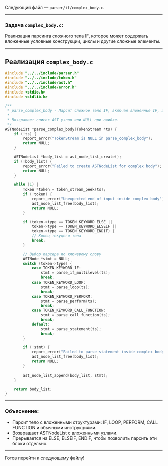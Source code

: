 Следующий файл — `parser/if/complex_body.c`.

---

### Задача `complex_body.c`:

Реализация парсинга сложного тела IF, которое может содержать вложенные условные конструкции, циклы и другие сложные элементы.

---

## Реализация `complex_body.c`

```c
#include "../../include/parser.h"
#include "../../include/token.h"
#include "../../include/ast.h"
#include "../../include/error.h"
#include <stdio.h>
#include <stdlib.h>

/**
 * parse_complex_body - Парсит сложное тело IF, включая вложенные IF, циклы, операторы.
 *
 * Возвращает список AST узлов или NULL при ошибке.
 */
ASTNodeList *parse_complex_body(TokenStream *ts) {
    if (!ts) {
        report_error("TokenStream is NULL in parse_complex_body");
        return NULL;
    }

    ASTNodeList *body_list = ast_node_list_create();
    if (!body_list) {
        report_error("Failed to create ASTNodeList for complex body");
        return NULL;
    }

    while (1) {
        Token *token = token_stream_peek(ts);
        if (!token) {
            report_error("Unexpected end of input inside complex body");
            ast_node_list_free(body_list);
            return NULL;
        }

        if (token->type == TOKEN_KEYWORD_ELSE ||
            token->type == TOKEN_KEYWORD_ELSEIF ||
            token->type == TOKEN_KEYWORD_ENDIF) {
            // Конец текущего тела
            break;
        }

        // Выбор парсера по ключевому слову
        ASTNode *stmt = NULL;
        switch (token->type) {
            case TOKEN_KEYWORD_IF:
                stmt = parse_if_multilevel(ts);
                break;
            case TOKEN_KEYWORD_LOOP:
                stmt = parse_loop(ts);
                break;
            case TOKEN_KEYWORD_PERFORM:
                stmt = parse_perform(ts);
                break;
            case TOKEN_KEYWORD_CALL_FUNCTION:
                stmt = parse_call_function(ts);
                break;
            default:
                stmt = parse_statement(ts);
                break;
        }

        if (!stmt) {
            report_error("Failed to parse statement inside complex body");
            ast_node_list_free(body_list);
            return NULL;
        }

        ast_node_list_append(body_list, stmt);
    }

    return body_list;
}
```

---

### Объяснение:

* Парсит тело с вложенными структурами: IF, LOOP, PERFORM, CALL FUNCTION и обычными инструкциями.
* Возвращает ASTNodeList с вложенными узлами.
* Прерывается на ELSE, ELSEIF, ENDIF, чтобы позволить парсить эти блоки отдельно.

---

Готов перейти к следующему файлу!
